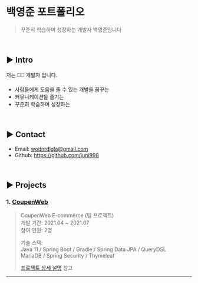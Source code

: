 # 백영준 포트폴리오
> 꾸준히 학습하며 성장하는 개발자 백영준입니다

</br>

## :arrow_forward: Intro
저는 :white_medium_square::white_medium_square: 개발자 입니다.

- 사람들에게 도움을 줄 수 있는 개발을 꿈꾸는
- 커뮤니케이션을 즐기는
- 꾸준히 학습하며 성장하는

</br>

## :arrow_forward: Contact
- Email: wodnrdlgla@gmail.com
- Github: https://github.com/juni998

</br>

## :arrow_forward: Projects
### 1. [CoupenWeb](https://github.com/juni998/CoupenWeb)
>CoupenWeb E-commerce (팀 프로젝트)  
>개발 기간: 2021.04 ~ 2021.07  
>참여 인원: 2명
>
>기술 스택:  
>Java 11 / Spring Boot / Gradle / Spring Data JPA / QueryDSL  
>MariaDB / Spring Security / Thymeleaf
>  
>[프로젝트 상세 설명](https://github.com/juni998/CoupenWeb) 참고

---

